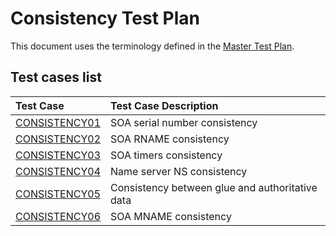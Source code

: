 # Consistency Test Plan

This document uses the terminology defined in the [Master Test Plan].


[Master Test Plan]:             ../MasterTestPlan.md
[Test Case README]:             ../README.md

## Test cases list

<!-- Table generated by script updateTestPlanReadme.pl from Zonemaster/Zonemaster utils directory -->

|Test Case |Test Case Description|
|:---------|:--------------------|
|[CONSISTENCY01](consistency01.md)|SOA serial number consistency|
|[CONSISTENCY02](consistency02.md)|SOA RNAME consistency|
|[CONSISTENCY03](consistency03.md)|SOA timers consistency|
|[CONSISTENCY04](consistency04.md)|Name server NS consistency|
|[CONSISTENCY05](consistency05.md)|Consistency between glue and authoritative data|
|[CONSISTENCY06](consistency06.md)|SOA MNAME consistency|
